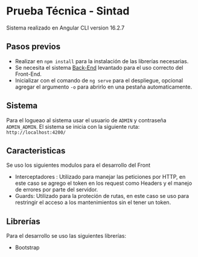 # Prueba Técnica - Sintad

Sistema realizado en Angular CLI version 16.2.7

## Pasos previos
- Realizar en `npm install` para la instalación de las librerías necesarias.
- Se necesita el sistema [Back-End](https://github.com/Enzoest26/prueba-tecnica-backend-sintad) levantado para el uso correcto del Front-End.
- Inicializar con el comando de `ng serve` para el despliegue, opcional agregar el argumento `-o` para abrirlo en una pestaña automaticamente.

## Sistema
Para el logueao al sistema usar el usuario de `ADMIN` y contraseña `ADMIN_ADMIN`. El sistema se inicia con la siguiente ruta: `http://localhost:4200/`

## Caracteristicas
Se uso los siguientes modulos para el desarrollo del Front
- Interceptadores : Utilizado para manejar las peticiones por HTTP, en este caso se agrego el token en los request como Headers y el manejo de errores por parte del servidor.
- Guards: Utilizado para la proteción de rutas, en este caso se uso para restringir el acceso a los mantenimientos sin el tener un token.

## Librerías
Para el desarrollo se uso las siguientes librerías:
- Bootstrap
